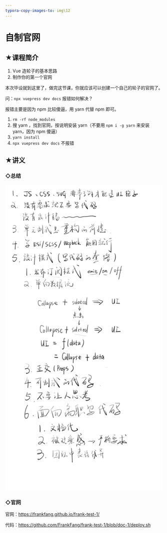 ```yaml
---
typora-copy-images-to: img\12
---
```


# 自制官网

## ★课程简介

1. Vue 造轮子的基本思路
2. 制作你的第一个官网

本次毕设就到这里了，做完这节课，你就应该可以创建一个自己的轮子的官网了。

问：`npx vuepress dev docs` 报错如何解决？

报错主要是因为 npm 比较傻逼，用 yarn 代替 npm 即可。

1. `rm -rf node_modules`
2. 搜 yarn ，找到官网，按说明安装 yarn（不要用 `npm i -g yarn` 来安装 yarn，因为 npm 傻逼）
3. `yarn install`
4. `npx vuepress dev docs` 不报错

## ★讲义

### ◇总结

![img](img/12/2018-8-11-1-50-36.png)

### ◇官网

官网：<https://frankfang.github.io/frank-test-1/>

代码：<https://github.com/FrankFang/frank-test-1/blob/doc-1/deploy.sh>

